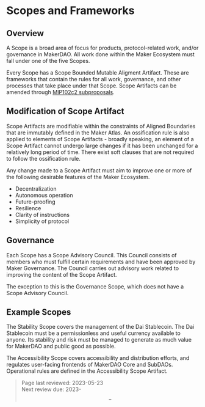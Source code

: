 # Scopes and Frameworks

## Overview
A Scope is a broad area of focus for products, protocol-related work, and/or governance in MakerDAO. All work done within the Maker Ecosystem must fall under one of the five Scopes.

Every Scope has a Scope Bounded Mutable Aligment Artifact. These are frameworks that contain the rules for all work, governance, and other processes that take place under that Scope. Scope Artifacts can be amended through [MIP102c2 subproposals](https://mips.makerdao.com/mips/details/MIP102#MIP102c2).

## Modification of Scope Artifact
Scope Artifacts are modifiable within the constraints of Aligned Boundaries that are immutably defined in the Maker Atlas. An ossification rule is also applied to elements of Scope Artifacts - broadly speaking, an element of a Scope Artifact cannot undergo large changes if it has been unchanged for a relatively long period of time. There exist soft clauses that are not required to follow the ossification rule.

Any change made to a Scope Artifact must aim to improve one or more of the following desirable features of the Maker Ecosystem.
- Decentralization
- Autonomous operation
- Future-proofing
- Resilience
- Clarity of instructions
- Simplicity of protocol

## Governance
Each Scope has a Scope Advisory Council. This Council consists of members who must fulfill certain requirements and have been approved by Maker Governance. The Council carries out advisory work related to improving the content of the Scope Artifact.

The exception to this is the Governance Scope, which does not have a Scope Advisory Council.

## Example Scopes
The Stability Scope covers the management of the Dai Stablecoin. The Dai Stablecoin must be a permissionless and useful currency available to anyone. Its stability and risk must be managed to generate as much value for MakerDAO and public good as possible.

The Accessibility Scope covers accessibility and distribution efforts, and regulates user-facing frontends of MakerDAO Core and SubDAOs. Operational rules are defined in the Accessibility Scope Artifact.


>Page last reviewed: 2023-05-23  
>Next review due: 2023-$$-$$  
